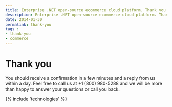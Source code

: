 ```yaml
---
title: Enterprise .NET open-source ecommerce cloud platform. Thank you
description: Enterprise .NET open-source ecommerce cloud platform. Thank you
date: 2014-01-30
permalink: thank-you
tags : 
- thank-you
- commerce
---
```

<div class="features">
	<div class="responsive">
		<h1 class="head-title">Thank you</h1>
		<p class="text">You should receive a confirmation in a few minutes and a reply from us within a day. Feel free to call us at +1 (800) 980-5288 and we will be more than happy to answer your questions or call you back.</p>
	</div>
</div>
{% include 'technologies' %}
